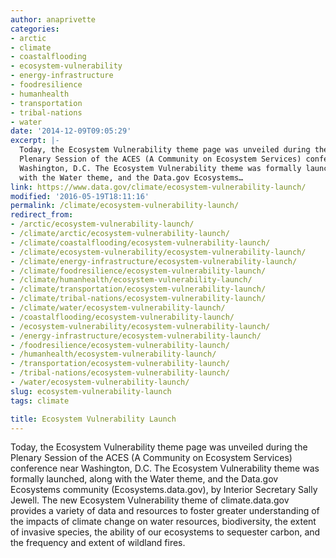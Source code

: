```yaml
---
author: anaprivette
categories:
- arctic
- climate
- coastalflooding
- ecosystem-vulnerability
- energy-infrastructure
- foodresilience
- humanhealth
- transportation
- tribal-nations
- water
date: '2014-12-09T09:05:29'
excerpt: |-
  Today, the Ecosystem Vulnerability theme page was unveiled during the
  Plenary Session of the ACES (A Community on Ecosystem Services) conference near
  Washington, D.C. The Ecosystem Vulnerability theme was formally launched, along
  with the Water theme, and the Data.gov Ecosystems…
link: https://www.data.gov/climate/ecosystem-vulnerability-launch/
modified: '2016-05-19T18:11:16'
permalink: /climate/ecosystem-vulnerability-launch/
redirect_from:
- /arctic/ecosystem-vulnerability-launch/
- /climate/arctic/ecosystem-vulnerability-launch/
- /climate/coastalflooding/ecosystem-vulnerability-launch/
- /climate/ecosystem-vulnerability/ecosystem-vulnerability-launch/
- /climate/energy-infrastructure/ecosystem-vulnerability-launch/
- /climate/foodresilience/ecosystem-vulnerability-launch/
- /climate/humanhealth/ecosystem-vulnerability-launch/
- /climate/transportation/ecosystem-vulnerability-launch/
- /climate/tribal-nations/ecosystem-vulnerability-launch/
- /climate/water/ecosystem-vulnerability-launch/
- /coastalflooding/ecosystem-vulnerability-launch/
- /ecosystem-vulnerability/ecosystem-vulnerability-launch/
- /energy-infrastructure/ecosystem-vulnerability-launch/
- /foodresilience/ecosystem-vulnerability-launch/
- /humanhealth/ecosystem-vulnerability-launch/
- /transportation/ecosystem-vulnerability-launch/
- /tribal-nations/ecosystem-vulnerability-launch/
- /water/ecosystem-vulnerability-launch/
slug: ecosystem-vulnerability-launch
tags: climate

title: Ecosystem Vulnerability Launch
---
```


Today, the Ecosystem Vulnerability theme page was unveiled during the Plenary Session of the ACES (A Community on Ecosystem Services) conference near Washington, D.C. The Ecosystem Vulnerability theme was formally launched, along with the Water theme, and the Data.gov Ecosystems community (Ecosystems.data.gov), by Interior Secretary Sally Jewell. The new Ecosystem Vulnerability theme of climate.data.gov provides a variety of data and resources to foster greater understanding of the impacts of climate change on water resources, biodiversity, the extent of invasive species, the ability of our ecosystems to sequester carbon, and the frequency and extent of wildland fires.
